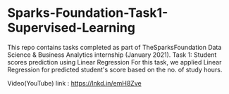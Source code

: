 # Sparks-Foundation-Task1-Supervised-Learning
This repo contains tasks completed as part of TheSparksFoundation Data Science & Business Analytics internship (January 2021).
Task 1: Student scores prediction using Linear Regression For this task, we applied Linear Regression for predicted student's score based on the no. of study hours.

Video(YouTube) link : https://lnkd.in/emH8Zve

